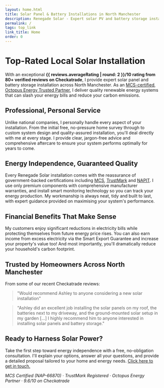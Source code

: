 ```yaml
---
layout: home.html
title: Solar Panel & Battery Installations in North Manchester
description: Renegade Solar - Expert solar PV and battery storage installation with 9.96/10 Checkatrade rating across North Manchester
permalink: /
tags: top_link
link_title: Home
order: 0
---
```


# Top-Rated Local Solar Installation

With an exceptional **{{ reviews.averageRating | round: 2 }}/10 rating from 80+ verified reviews on Checkatrade**, I provide expert solar panel and battery storage installation across North Manchester. As an [MCS-certified](/accreditations/mcs-certified/), [Octopus Energy Trusted Partner](/accreditations/octopus-trusted-partner/), I deliver quality renewable energy systems that can slash your energy bills and reduce your carbon emissions.

## Professional, Personal Service

Unlike national companies, I personally handle every aspect of your installation. From the initial free, no-pressure home survey through to custom system design and quality-assured installation, you'll deal directly with me at every stage. I provide clear, jargon-free advice and comprehensive aftercare to ensure your system performs optimally for years to come.

## Energy Independence, Guaranteed Quality

Every Renegade Solar installation comes with the reassurance of government-backed certifications including [MCS](/accreditations/mcs-certified/), [TrustMark](/accreditations/trustmark/) and [NAPIT](/accreditations/napit/). I use only premium components with comprehensive manufacturer warranties, and install smart monitoring technology so you can track your energy production. My workmanship is always neat, tidy and built to last, with expert guidance provided on maximising your system's performance.

## Financial Benefits That Make Sense

My customers enjoy significant reductions in electricity bills while protecting themselves from future energy price rises. You can also earn income from excess electricity via the Smart Export Guarantee and increase your property's value too! And most importantly, you'll dramatically reduce your household's carbon footprint.

## Trusted by Homeowners Across North Manchester

From some of our recent Checkatrade reviews:

> "Would recommend Ashley to anyone considering a new solar installation"

> "Ashley did an excellent job installing the solar panels on my roof, the batteries next to my driveway, and the ground-mounted solar setup in my garden [...] I highly recommend him to anyone interested in installing solar panels and battery storage."

## Ready to Harness Solar Power?

Take the first step toward energy independence with a free, no-obligation consultation. I'll explain your options, answer all your questions, and provide a detailed proposal tailored to your home and energy needs. [Click here to get in touch.](/contact/)

_MCS Certified (NAP-66870) · TrustMark Registered · Octopus Energy Partner · 9.6/10 on Checkatrade_
